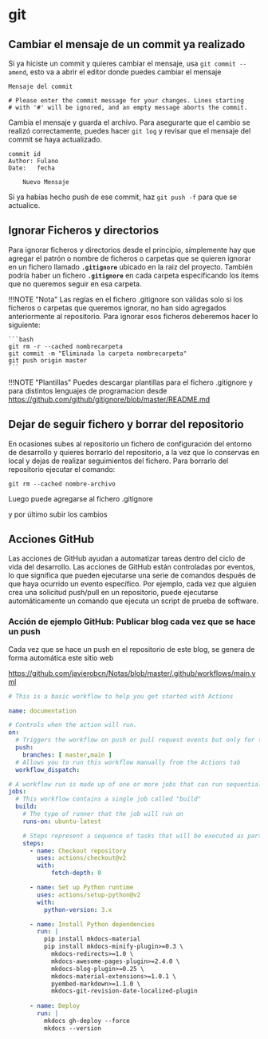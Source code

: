 # git

## Cambiar el mensaje de un commit ya realizado

Si ya hiciste un commit y quieres cambiar el mensaje, usa `git commit --amend`, esto va a abrir el editor donde puedes cambiar el mensaje

```
Mensaje del commit

# Please enter the commit message for your changes. Lines starting
# with '#' will be ignored, and an empty message aborts the commit.
```

Cambia el mensaje y guarda el archivo. Para asegurarte que el cambio se realizó correctamente, puedes hacer `git log` y revisar que el mensaje del commit se haya actualizado.

```
commit id
Author: Fulano
Date:   fecha

    Nuevo Mensaje
```

Si ya habías hecho push de ese commit, haz `git push -f` para que se actualice.

## Ignorar Ficheros y directorios

Para ignorar ficheros y directorios desde el principio, símplemente hay que agregar el patrón o nombre de ficheros o carpetas que se quieren ignorar en un fichero llamado **`.gitignore`** ubicado en la raiz del proyecto. También podría haber un fichero **`.gitignore`** en cada carpeta especificando los items que no queremos seguir en esa carpeta.

!!!NOTE "Nota"
    Las reglas en el fichero .gitignore son válidas solo si los ficheros o carpetas que queremos ignorar, no han sido agregados anteriormente al repositorio. Para ignorar esos ficheros deberemos hacer lo siguiente:

    ```bash
    git rm -r --cached nombrecarpeta
    git commit -m "Eliminada la carpeta nombrecarpeta" 
    git push origin master
    ```

!!!NOTE "Plantillas"
    Puedes descargar plantillas para el fichero .gitignore y para distintos lenguajes de programacion desde https://github.com/github/gitignore/blob/master/README.md

    

## Dejar de seguir fichero y borrar del repositorio

En ocasiones subes al repositorio un fichero de configuración del entorno de desarrollo y quieres borrarlo del repositorio, a la vez que lo conservas en local  y dejas de realizar seguimientos del fichero. Para borrarlo del repositorio ejecutar el comando:
    
    git rm --cached nombre-archivo

Luego puede agregarse al fichero .gitignore

y por último subir los cambios


## Acciones GitHub

Las acciones de GitHub ayudan a automatizar tareas dentro del ciclo de vida del desarrollo. Las acciones de GitHub están controladas por eventos, lo que significa que pueden ejecutarse una serie de comandos después de que haya ocurrido un evento específico. Por ejemplo, cada vez que alguien crea una solicitud push/pull en un repositorio, puede ejecutarse automáticamente un comando que ejecuta un script de prueba de software.

### Acción de ejemplo GitHub: Publicar blog cada vez que se hace un push

Cada vez que se hace un push en el repositorio de este blog, se genera de forma automática este sitio web 

https://github.com/javierobcn/Notas/blob/master/.github/workflows/main.yml

```yml
# This is a basic workflow to help you get started with Actions

name: documentation

# Controls when the action will run. 
on:
  # Triggers the workflow on push or pull request events but only for the master branch
  push:
    branches: [ master,main ]
  # Allows you to run this workflow manually from the Actions tab
  workflow_dispatch:

# A workflow run is made up of one or more jobs that can run sequentially or in parallel
jobs:
  # This workflow contains a single job called "build"
  build:
    # The type of runner that the job will run on
    runs-on: ubuntu-latest

    # Steps represent a sequence of tasks that will be executed as part of the job
    steps:
      - name: Checkout repository
        uses: actions/checkout@v2
        with:
            fetch-depth: 0

      - name: Set up Python runtime
        uses: actions/setup-python@v2
        with:
          python-version: 3.x

      - name: Install Python dependencies
        run: |
          pip install mkdocs-material
          pip install mkdocs-minify-plugin>=0.3 \
            mkdocs-redirects>=1.0 \
            mkdocs-awesome-pages-plugin>=2.4.0 \
            mkdocs-blog-plugin>=0.25 \
            mkdocs-material-extensions>=1.0.1 \
            pyembed-markdown>=1.1.0 \
            mkdocs-git-revision-date-localized-plugin
             
      - name: Deploy
        run: |
          mkdocs gh-deploy --force
          mkdocs --version
```